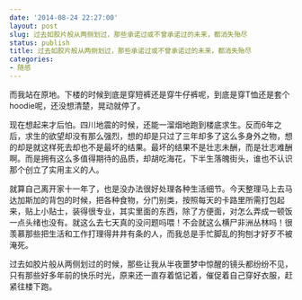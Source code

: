 ```yaml
---
date: '2014-08-24 22:27:00'
layout: post
slug: 过去如胶片般从两侧划过，那些承诺过或不曾承诺过的未来，都消失殆尽
status: publish
title: 过去如胶片般从两侧划过，那些承诺过或不曾承诺过的未来，都消失殆尽
categories:
- 随感
---
```


而我站在原地。下楼的时候到底是穿短裤还是穿牛仔裤呢，到底是穿T恤还是套个hoodie呢，还没想清楚，晃动就停了。

现在想起来才后怕。四川地震的时候，还能一溜烟地跑到楼底求生。反而6年之后，求生的欲望却没有那么强烈，想的却是只过了三年却多了这么多身外之物，想的却是就这样死去却也不是最坏的结果。最坏的结果不是壮志未酬，而是壮志难酬啊。而是拥有这么多值得期待的品质，却胡吃海花，下半生落魄街头，谁也不认识那个创立了实用主义的人。

就算自己离开家十一年了，也是没办法很好处理各种生活细节。今天整理马上去马达加斯加的背包的时候，把各种食物，分门别类，按照每天的卡路里所需打包起来，贴上小贴士，装得很专业，其实里面的东西，除了方便面，对怎么弄成一顿饭一点头绪也没有。就这么去七天真的没问题吗喂！不会就这么横尸非洲丛林吗！很羡慕那些把生活和工作打理得井井有条的人，而我总是手忙脚乱的狗刨才好歹不被淹死。

过去如胶片般从两侧划过的时候，那些让我从半夜噩梦中惊醒的镜头都纷纷不见，只有那些好多年前的快乐时光，原来还一直存着惦记着，催促着自己穿好衣服，赶紧往楼下跑。
